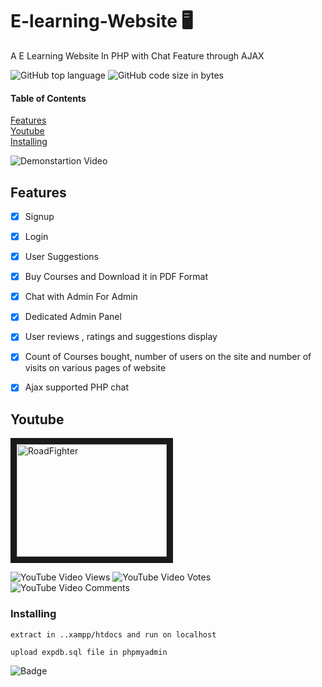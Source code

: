 
# E-learning-Website  :desktop_computer:
A E Learning Website In PHP with Chat Feature through AJAX
 


![GitHub top language](https://img.shields.io/github/languages/top/amoldalwai/E-learning-Website?style=plastic)
![GitHub code size in bytes](https://img.shields.io/github/languages/code-size/amoldalwai/E-learning-Website?style=plastic)


#### Table of Contents  
[Features](#Features)  
[Youtube](#Youtube)\
[Installing](#Installing)


![Demonstartion Video](https://j.gifs.com/xngwml.gif)




## Features 

- [x] Signup
- [x] Login
- [x] User Suggestions
- [x] Buy Courses and Download it in PDF Format
- [x] Chat with Admin 
For Admin
- [x] Dedicated Admin Panel
- [x] User reviews , ratings and suggestions display
- [x] Count of Courses bought, number of users on the site and  number of visits on various pages of website
- [x] Ajax supported PHP chat




## Youtube

<a href="http://www.youtube.com/watch?feature=player_embedded&v=yF6xBI1d8Lg
" target="_blank"><img src="http://img.youtube.com/vi/yF6xBI1d8Lg/0.jpg" 
alt="RoadFighter " width="240" height="180" border="10" /></a>

![YouTube Video Views](https://img.shields.io/youtube/views/yF6xBI1d8Lg?style=plastic)
![YouTube Video Votes](https://img.shields.io/youtube/likes/yF6xBI1d8Lg?style=social&withDislikes)
![YouTube Video Comments](https://img.shields.io/youtube/comments/yF6xBI1d8Lg?style=social)


### Installing

```
extract in ..xampp/htdocs and run on localhost

upload expdb.sql file in phpmyadmin
```

![Badge](https://img.shields.io/badge/Made%20by-Amol%20Dalwai-red?style=for-the-badge)

